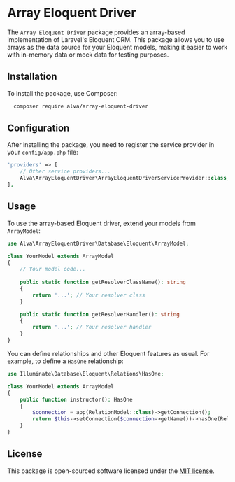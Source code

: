 # Array Eloquent Driver

The `Array Eloquent Driver` package provides an array-based implementation of Laravel's Eloquent ORM. This package allows you to use arrays as the data source for your Eloquent models, making it easier to work with in-memory data or mock data for testing purposes.

## Installation

To install the package, use Composer:

``` bash
  composer require alva/array-eloquent-driver
```

## Configuration

After installing the package, you need to register the service provider in your `config/app.php` file:

```php
'providers' => [
    // Other service providers...
    Alva\ArrayEloquentDriver\ArrayEloquentDriverServiceProvider::class,
],
```

## Usage

To use the array-based Eloquent driver, extend your models from `ArrayModel`:

```php
use Alva\ArrayEloquentDriver\Database\Eloquent\ArrayModel;

class YourModel extends ArrayModel
{
    // Your model code...
    
    public static function getResolverClassName(): string
    {
        return '...'; // Your resolver class
    }

    public static function getResolverHandler(): string
    {
        return '...'; // Your resolver handler
    }
}
```

You can define relationships and other Eloquent features as usual. For example, to define a `HasOne` relationship:

```php
use Illuminate\Database\Eloquent\Relations\HasOne;

class YourModel extends ArrayModel
{
    public function instructor(): HasOne
    {
        $connection = app(RelationModel::class)->getConnection();
        return $this->setConnection($connection->getName())->hasOne(RelationModel::class);
    }
}
```

## License

This package is open-sourced software licensed under the [MIT license](LICENSE).
```
